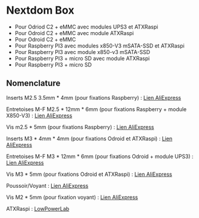 # Nextdom Box #

- Pour Odriod C2 + eMMC avec modules UPS3 et ATXRaspi
- Pour Odroid C2 + eMMC avec module ATXRaspi
- Pour Odroid C2 + eMMC
- Pour Raspberry PI3 avec modules x850-V3 mSATA-SSD et ATXRaspi
- Pour Raspberry PI3 avec module x850-v3 mSATA-SSD
- Pour Raspberry PI3 + micro SD avec module ATXRaspi
- Pour Raspberry PI3 + micro SD


## Nomenclature ##

Inserts M2.5 3.5mm * 4mm (pour fixations Raspberry) : [Lien AliExpress](https://fr.aliexpress.com/item/40pcs-M3-4-2mm-outside-dia-Injection-nut-copper-insert-knurled-nut-copper-knurling-tool-can10/32595518584.html?tt=sns_none&aff_platform=default&cpt=1553463141715&sk=n4gaVtn&aff_trace_key=a232e0b4cf31471aba23e6683cf974c1-1553463141715-06346-n4gaVtn&terminal_id=22143a693411460e8c4ca25943266ec1)

Entretoises M-F M2.5 * 12mm * 6mm (pour fixations Raspberry + module X850-V3) : [Lien AliExpress](https://fr.aliexpress.com/item/30pcs-M3-6-6mm-Hex-head-Brass-Threaded-Pillar-PCB-Stand-Off-Spacer-hw40/32717856430.html?tt=sns_none&aff_platform=default&cpt=1553463017565&sk=cIchrqi5&aff_trace_key=ac3dc4427a784d46886cb0df7e238357-1553463017565-02111-cIchrqi5&terminal_id=22143a693411460e8c4ca25943266ec1)

Vis m2.5 * 5mm (pour fixations Raspberry) : [Lien AliExpress](https://fr.aliexpress.com/item/M3-4-5-6-7mm-Stainless-steel-round-head-screws/32480750994.html?tt=sns_none&aff_platform=default&cpt=1553463088935&sk=Rbxc4EH&aff_trace_key=53434169b58a4f3d85bc97c5c71758dd-1553463088935-04970-Rbxc4EH&terminal_id=22143a693411460e8c4ca25943266ec1)

Inserts M3 * 4mm * 4mm (pour fixations Odroid et ATXRaspi) : [Lien AliExpress](https://fr.aliexpress.com/item/M3-4mm-L-4mm-OD-MTGATHER-100-pcs-lot-En-Laiton-Knurl-Noix-Filet-es-Noix/32944877447.html?tt=sns_none&aff_platform=default&cpt=1553463356669&sk=Fv4JACh&aff_trace_key=90e45809c4074b969efd1e758cff1ae4-1553463356669-09748-Fv4JACh&terminal_id=22143a693411460e8c4ca25943266ec1)

Entretoises M-F M3 * 12mm * 6mm (pour fixations Odroid + module UPS3) : [Lien AliExpress](https://fr.aliexpress.com/item/10-pcs-M3-M-le-6mm-x-Femelle-5-50mm-Hex-En-Laiton-Standoff-Spacer-M3/32910014553.html?spm=a2g0w.search0104.3.9.55cd4819ZOt5ia&ws_ab_test=searchweb0_0%2Csearchweb201602_3_10065_10068_319_10892_317_10696_10084_453_454_10083_10618_10304_10307_10820_10821_537_10302_536_10902_10843_10059_10884_10887_321_322_10103%2Csearchweb201603_51%2CppcSwitch_0&algo_pvid=f8c43271-1312-44bf-b1da-33040b219e60&algo_expid=f8c43271-1312-44bf-b1da-33040b219e60-1)

Vis M3 * 5mm (pour fixations Odroid et ATXRaspi) : [Lien AliExpress](https://fr.aliexpress.com/item/M3-4-5-6-7mm-Stainless-steel-round-head-screws/32480750994.html?tt=sns_none&aff_platform=default&cpt=1553463088935&sk=Rbxc4EH&aff_trace_key=53434169b58a4f3d85bc97c5c71758dd-1553463088935-04970-Rbxc4EH&terminal_id=22143a693411460e8c4ca25943266ec1)

Poussoir/Voyant : [Lien AliExpress](https://fr.aliexpress.com/item/5-pcs-1-set-12X12X7-3-Tactile-Bouton-Poussoir-Momentan-Tact-LED-5-Couleur-12-X/32951200321.html?tt=sns_none&aff_platform=default&cpt=1553463457506&sk=bkNaivrL&aff_trace_key=9fb67882031941d787f32ff5ed039c1d-1553463457506-07722-bkNaivrL&terminal_id=22143a693411460e8c4ca25943266ec1)

Vis M2 * 5mm (pour fixation voyant) : [Lien AliExpress](https://fr.aliexpress.com/item/80pcs-M2-Phillips-head-micro-screws-round-head-self-tapping-electronic-small-screws-Black-zinc-Hard/32596628894.html?tt=sns_none&aff_platform=default&cpt=1553463495649&sk=cqR0G3XT&aff_trace_key=6cd64947a310436f86d01a59c2e1361b-1553463495649-09382-cqR0G3XT&terminal_id=22143a693411460e8c4ca25943266ec1)

ATXRaspi : [LowPowerLab](https://lowpowerlab.com/shop/product/91)
